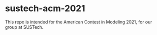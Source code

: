 # sustech-acm-2021
This repo is intended for the American Contest in Modeling 2021, for our group at SUSTech.
